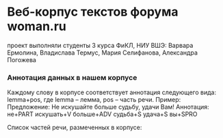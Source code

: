 # Веб-корпус текстов форума woman.ru
проект выполняли студенты 3 курса ФиКЛ, НИУ ВШЭ: Варвара Ермолина, Владислава Термус, Мария Селифанова, Александра Погожева

### Аннотация данных в нашем корпусе

Каждому слову в корпусе соответствует аннотация следующего вида: lemma+pos, где lemma – лемма, pos – часть речи.
Пример:
Предложение: Не искушайте больше судьбу, удачи Вам!
Аннотация: не+PART искушать+V больше+ADV судьба+S удача+S вы+SPRO

Список частей речи, размеченных в корпусе:
